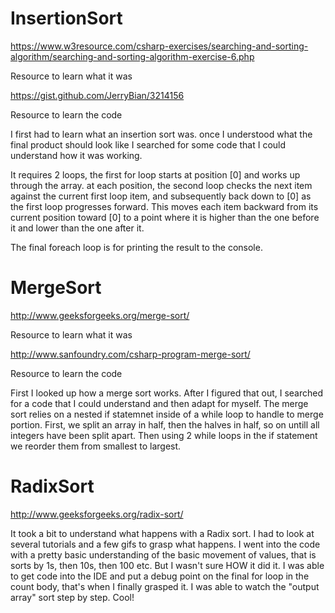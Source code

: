 # InsertionSort

https://www.w3resource.com/csharp-exercises/searching-and-sorting-algorithm/searching-and-sorting-algorithm-exercise-6.php

Resource to learn what it was

https://gist.github.com/JerryBian/3214156

Resource to learn the code

I first had to learn what an insertion sort was.  once I understood what the final product should look like I searched for some code that I could understand how it was working.

It requires 2 loops, the first for loop starts at position [0] and works up through the array.  at each position, the second loop checks the next item against the current first loop item, and subsequently back down to [0] as the first loop progresses forward.  This moves each item backward from its current position toward [0] to a point where it is higher than the one before it and lower than the one after it.

The final foreach loop is for printing the result to the console.

# MergeSort

http://www.geeksforgeeks.org/merge-sort/

Resource to learn what it was

http://www.sanfoundry.com/csharp-program-merge-sort/

Resource to learn the code

First I looked up how a merge sort works.  After I figured that out, I searched for a code that I could understand and then adapt for myself. 
The merge sort relies on a nested if statemnet inside of a while loop to handle to merge portion.  First, we split an array in half, then the halves in half, so on untill all integers have been split apart.  Then using 2 while loops in the if statement we reorder them from smallest to largest.

# RadixSort

http://www.geeksforgeeks.org/radix-sort/

It took a bit to understand what happens with a Radix sort.  I had to look at several tutorials and a few gifs to grasp what happens.  I went into the code with a pretty basic understanding of the basic movement of values, that is sorts by 1s, then 10s, then 100 etc. But I wasn't sure HOW it did it.  I was able to get code into the IDE and put a debug point on the final for loop in the count body, that's when I finally grasped it.  I was able to watch the "output array" sort step by step. Cool!
